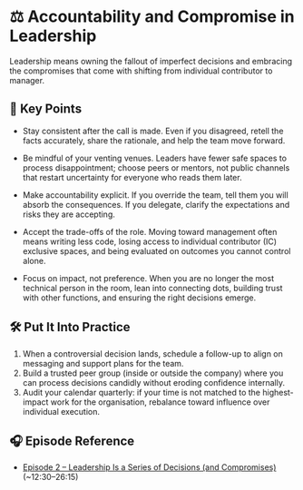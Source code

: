# ⚖️ Accountability and Compromise in Leadership

Leadership means owning the fallout of imperfect decisions and embracing the compromises that come with shifting from individual contributor to manager.

## 🔑 Key Points

- Stay consistent after the call is made.
  Even if you disagreed, retell the facts accurately, share the rationale, and help the team move forward.

- Be mindful of your venting venues.
  Leaders have fewer safe spaces to process disappointment; choose peers or mentors, not public channels that restart uncertainty for everyone who reads them later.

- Make accountability explicit.
  If you override the team, tell them you will absorb the consequences.
  If you delegate, clarify the expectations and risks they are accepting.

- Accept the trade-offs of the role.
  Moving toward management often means writing less code, losing access to individual contributor (IC) exclusive spaces, and being evaluated on outcomes you cannot control alone.

- Focus on impact, not preference.
  When you are no longer the most technical person in the room, lean into connecting dots, building trust with other functions, and ensuring the right decisions emerge.

## 🛠️ Put It Into Practice

1. When a controversial decision lands, schedule a follow-up to align on messaging and support plans for the team.
2. Build a trusted peer group (inside or outside the company) where you can process decisions candidly without eroding confidence internally.
3. Audit your calendar quarterly: if your time is not matched to the highest-impact work for the organisation, rebalance toward influence over individual execution.

## 🎧 Episode Reference

- [Episode 2 – Leadership Is a Series of Decisions (and Compromises)](https://www.youtube.com/watch?v=rRFBChzuUQI&list=PLdx6vnBOYrMZw3ZHjJJyItqQuZQhTIzhc) (~12:30–26:15)
